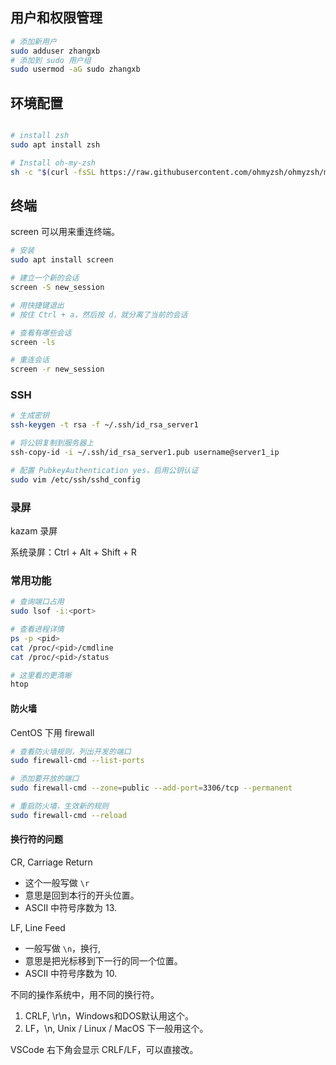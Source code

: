 ## 用户和权限管理

```bash
# 添加新用户
sudo adduser zhangxb
# 添加到 sudo 用户组
sudo usermod -aG sudo zhangxb
```


## 环境配置
```bash

# install zsh
sudo apt install zsh

# Install oh-my-zsh
sh -c "$(curl -fsSL https://raw.githubusercontent.com/ohmyzsh/ohmyzsh/master/tools/install.sh)"

```

## 终端
screen 可以用来重连终端。

```bash
# 安装
sudo apt install screen

# 建立一个新的会话
screen -S new_session

# 用快捷键退出
# 按住 Ctrl + a，然后按 d，就分离了当前的会话

# 查看有哪些会话
screen -ls

# 重连会话
screen -r new_session

```

### SSH
```bash
# 生成密钥
ssh-keygen -t rsa -f ~/.ssh/id_rsa_server1

# 将公钥复制到服务器上
ssh-copy-id -i ~/.ssh/id_rsa_server1.pub username@server1_ip

# 配置 PubkeyAuthentication yes，启用公钥认证
sudo vim /etc/ssh/sshd_config
```


### 录屏
kazam 录屏

系统录屏：Ctrl + Alt + Shift + R

### 常用功能

```bash
# 查询端口占用
sudo lsof -i:<port>

# 查看进程详情
ps -p <pid>
cat /proc/<pid>/cmdline
cat /proc/<pid>/status

# 这里看的更清晰
htop
```

#### 防火墙

CentOS 下用 firewall
```bash
# 查看防火墙规则，列出开发的端口
sudo firewall-cmd --list-ports

# 添加要开放的端口
sudo firewall-cmd --zone=public --add-port=3306/tcp --permanent

# 重启防火墙，生效新的规则
sudo firewall-cmd --reload
```

#### 换行符的问题

CR, Carriage Return
- 这个一般写做 `\r`
- 意思是回到本行的开头位置。
- ASCII 中符号序数为 13.

LF, Line Feed
- 一般写做 `\n`，换行,
- 意思是把光标移到下一行的同一个位置。
- ASCII 中符号序数为 10.


不同的操作系统中，用不同的换行符。
1. CRLF, \r\n，Windows和DOS默认用这个。
2. LF，\n, Unix / Linux / MacOS 下一般用这个。

VSCode 右下角会显示 CRLF/LF，可以直接改。


